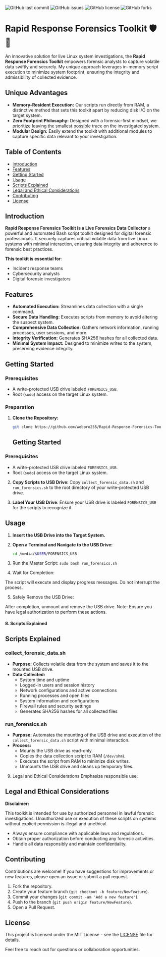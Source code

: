 ![GitHub last commit](https://img.shields.io/github/last-commit/webpro255/Rapid-Response-Forensics-Toolkit)
![GitHub issues](https://img.shields.io/github/issues/webpro255/Rapid-Response-Forensics-Toolkit)
![GitHub license](https://img.shields.io/github/license/webpro255/Rapid-Response-Forensics-Toolkit)
![GitHub forks](https://img.shields.io/github/forks/webpro255/Rapid-Response-Forensics-Toolkit)

# Rapid Response Forensics Toolkit 🛡️🚀

An innovative solution for live Linux system investigations, the **Rapid Response Forensics Toolkit** empowers forensic analysts to capture volatile data swiftly and securely. My unique approach leverages in-memory script execution to minimize system footprint, ensuring the integrity and admissibility of collected evidence.

## Unique Advantages

- **Memory-Resident Execution:** Our scripts run directly from RAM, a distinctive method that sets this toolkit apart by reducing disk I/O on the target system.
- **Zero Footprint Philosophy:** Designed with a forensic-first mindset, we prioritize leaving the smallest possible trace on the investigated system.
- **Modular Design:** Easily extend the toolkit with additional modules to capture specific data relevant to your investigation.

## Table of Contents

- [Introduction](#introduction)
- [Features](#features)
- [Getting Started](#getting-started)
- [Usage](#usage)
- [Scripts Explained](#scripts-explained)
- [Legal and Ethical Considerations](#legal-and-ethical-considerations)
- [Contributing](#contributing)
- [License](#license)


## Introduction

**Rapid Response Forensics Toolkit is a Live Forensics Data Collector** 
a powerful and automated Bash script toolkit designed for digital forensic professionals. It securely captures critical volatile data from live Linux systems with minimal interaction, ensuring data integrity and adherence to forensic best practices.

**This toolkit is essential for**:
- Incident response teams
- Cybersecurity analysts
- Digital forensic investigators


## Features

- **Automated Execution:** Streamlines data collection with a single command.
- **Secure Data Handling:** Executes scripts from memory to avoid altering the suspect system.
- **Comprehensive Data Collection:** Gathers network information, running processes, user sessions, and more.
- **Integrity Verification:** Generates SHA256 hashes for all collected data.
- **Minimal System Impact:** Designed to minimize writes to the system, preserving evidence integrity.

## Getting Started

### Prerequisites

- A write-protected USB drive labeled `FORENSICS_USB`.
- Root (`sudo`) access on the target Linux system.

### Preparation

1. **Clone the Repository:**

   ```bash
   git clone https://github.com/webpro255/Rapid-Response-Forensics-Toolkit.git
   ```

   ## Getting Started

### Prerequisites
- A write-protected USB drive labeled `FORENSICS_USB`.
- Root (`sudo`) access on the target Linux system.

2. **Copy Scripts to USB Drive**:
Copy `collect_forensic_data.sh` and `run_forensics.sh` to the root directory of your write-protected USB drive.

3. **Label Your USB Drive**:
Ensure your USB drive is labeled `FORENSICS_USB` for the scripts to recognize it.


## Usage

1. **Insert the USB Drive into the Target System.**

2. **Open a Terminal and Navigate to the USB Drive:**

   ```bash
   cd /media/$USER/FORENSICS_USB
   ```
3. Run the Master Script:
 ```sudo bash run_forensics.sh```
4. Wait for Completion:

The script will execute and display progress messages. Do not interrupt the process.

5. Safely Remove the USB Drive:

After completion, unmount and remove the USB drive.
Note: Ensure you have legal authorization to perform these actions.

#### **8. Scripts Explained**
## Scripts Explained

### collect_forensic_data.sh

- **Purpose:** Collects volatile data from the system and saves it to the mounted USB drive.
- **Data Collected:**
  - System time and uptime
  - Logged-in users and session history
  - Network configurations and active connections
  - Running processes and open files
  - System information and configurations
  - Firewall rules and security settings
  - Generates SHA256 hashes for all collected files

### run_forensics.sh

- **Purpose:** Automates the mounting of the USB drive and execution of the `collect_forensic_data.sh` script with minimal interaction.
- **Process:**
  - Mounts the USB drive as read-only.
  - Copies the data collection script to RAM (`/dev/shm`).
  - Executes the script from RAM to minimize disk writes.
  - Unmounts the USB drive and cleans up temporary files.
 
9. Legal and Ethical Considerations
Emphasize responsible use:
## Legal and Ethical Considerations

**Disclaimer:**

This toolkit is intended for use by authorized personnel in lawful forensic investigations. Unauthorized use or execution of these scripts on systems without explicit permission is illegal and unethical.

- Always ensure compliance with applicable laws and regulations.
- Obtain proper authorization before conducting any forensic activities.
- Handle all data responsibly and maintain confidentiality.

## Contributing

Contributions are welcome! If you have suggestions for improvements or new features, please open an issue or submit a pull request.

1. Fork the repository.
2. Create your feature branch (`git checkout -b feature/NewFeature`).
3. Commit your changes (`git commit -am 'Add a new feature'`).
4. Push to the branch (`git push origin feature/NewFeature`).
5. Open a Pull Request.

## License

This project is licensed under the MIT License - see the [LICENSE](LICENSE) file for details.


Feel free to reach out for questions or collaboration opportunities.





   


